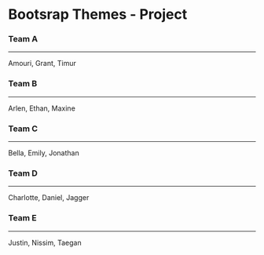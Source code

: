 # Bootsrap Themes - Project

### Team A
---
Amouri, Grant, Timur

### Team B
---
Arlen, Ethan, Maxine

### Team C
---
Bella, Emily, Jonathan

### Team D
---
Charlotte, Daniel, Jagger

### Team E
---
Justin, Nissim, Taegan
